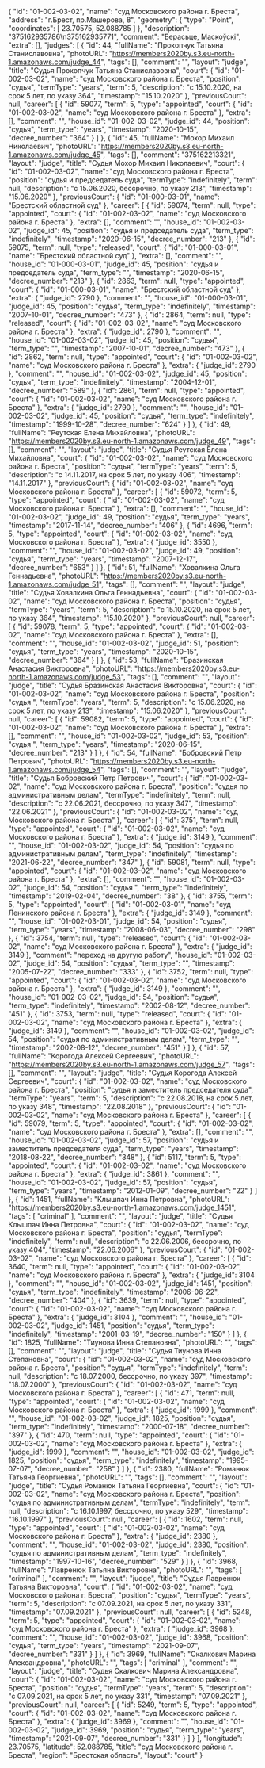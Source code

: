 {
    "id": "01-002-03-02",
    "name": "суд Московского района г. Бреста",
    "address": "г.Брест, пр.Машерова, 8",
    "geometry": {
        "type": "Point",
        "coordinates": [
            23.70575,
            52.088785
        ]
    },
    "description": "375162935786\n375162935771",
    "comment": "Берасьце, Маскоўскі",
    "extra": [],
    "judges": [
        {
            "id": 44,
            "fullName": "Прокопчук Татьяна Станиславовна",
            "photoURL": "https://members2020by.s3.eu-north-1.amazonaws.com/judge_44",
            "tags": [],
            "comment": "",
            "layout": "judge",
            "title": "Судья Прокопчук Татьяна Станиславовна",
            "court": {
                "id": "01-002-03-02",
                "name": "суд Московского района г. Бреста",
                "position": "судья",
                "termType": "years",
                "term": 5,
                "description": "c 15.10.2020, на срок 5 лет, по указу 364",
                "timestamp": "15.10.2020"
            },
            "previousCourt": null,
            "career": [
                {
                    "id": 59077,
                    "term": 5,
                    "type": "appointed",
                    "court": {
                        "id": "01-002-03-02",
                        "name": "суд Московского района г. Бреста"
                    },
                    "extra": [],
                    "comment": "",
                    "house_id": "01-002-03-02",
                    "judge_id": 44,
                    "position": "судья",
                    "term_type": "years",
                    "timestamp": "2020-10-15",
                    "decree_number": "364"
                }
            ]
        },
        {
            "id": 45,
            "fullName": "Мохор Михаил Николаевич",
            "photoURL": "https://members2020by.s3.eu-north-1.amazonaws.com/judge_45",
            "tags": [],
            "comment": "375162213321",
            "layout": "judge",
            "title": "Судья Мохор Михаил Николаевич",
            "court": {
                "id": "01-002-03-02",
                "name": "суд Московского района г. Бреста",
                "position": "судья и председатель суда",
                "termType": "indefinitely",
                "term": null,
                "description": "c 15.06.2020, бессрочно, по указу 213",
                "timestamp": "15.06.2020"
            },
            "previousCourt": {
                "id": "01-000-03-01",
                "name": "Брестский областной суд"
            },
            "career": [
                {
                    "id": 59074,
                    "term": null,
                    "type": "appointed",
                    "court": {
                        "id": "01-002-03-02",
                        "name": "суд Московского района г. Бреста"
                    },
                    "extra": [],
                    "comment": "",
                    "house_id": "01-002-03-02",
                    "judge_id": 45,
                    "position": "судья и председатель суда",
                    "term_type": "indefinitely",
                    "timestamp": "2020-06-15",
                    "decree_number": "213"
                },
                {
                    "id": 59075,
                    "term": null,
                    "type": "released",
                    "court": {
                        "id": "01-000-03-01",
                        "name": "Брестский областной суд"
                    },
                    "extra": [],
                    "comment": "",
                    "house_id": "01-000-03-01",
                    "judge_id": 45,
                    "position": "судья и председатель суда",
                    "term_type": "",
                    "timestamp": "2020-06-15",
                    "decree_number": "213"
                },
                {
                    "id": 2863,
                    "term": null,
                    "type": "appointed",
                    "court": {
                        "id": "01-000-03-01",
                        "name": "Брестский областной суд"
                    },
                    "extra": {
                        "judge_id": 2790
                    },
                    "comment": "",
                    "house_id": "01-000-03-01",
                    "judge_id": 45,
                    "position": "судья",
                    "term_type": "indefinitely",
                    "timestamp": "2007-10-01",
                    "decree_number": "473"
                },
                {
                    "id": 2864,
                    "term": null,
                    "type": "released",
                    "court": {
                        "id": "01-002-03-02",
                        "name": "суд Московского района г. Бреста"
                    },
                    "extra": {
                        "judge_id": 2790
                    },
                    "comment": "",
                    "house_id": "01-002-03-02",
                    "judge_id": 45,
                    "position": "судья",
                    "term_type": "",
                    "timestamp": "2007-10-01",
                    "decree_number": "473"
                },
                {
                    "id": 2862,
                    "term": null,
                    "type": "appointed",
                    "court": {
                        "id": "01-002-03-02",
                        "name": "суд Московского района г. Бреста"
                    },
                    "extra": {
                        "judge_id": 2790
                    },
                    "comment": "",
                    "house_id": "01-002-03-02",
                    "judge_id": 45,
                    "position": "судья",
                    "term_type": "indefinitely",
                    "timestamp": "2004-12-01",
                    "decree_number": "589"
                },
                {
                    "id": 2861,
                    "term": null,
                    "type": "appointed",
                    "court": {
                        "id": "01-002-03-02",
                        "name": "суд Московского района г. Бреста"
                    },
                    "extra": {
                        "judge_id": 2790
                    },
                    "comment": "",
                    "house_id": "01-002-03-02",
                    "judge_id": 45,
                    "position": "судья",
                    "term_type": "indefinitely",
                    "timestamp": "1999-10-28",
                    "decree_number": "624"
                }
            ]
        },
        {
            "id": 49,
            "fullName": "Реутская Елена Михайловна",
            "photoURL": "https://members2020by.s3.eu-north-1.amazonaws.com/judge_49",
            "tags": [],
            "comment": "",
            "layout": "judge",
            "title": "Судья Реутская Елена Михайловна",
            "court": {
                "id": "01-002-03-02",
                "name": "суд Московского района г. Бреста",
                "position": "судья",
                "termType": "years",
                "term": 5,
                "description": "c 14.11.2017, на срок 5 лет, по указу 406",
                "timestamp": "14.11.2017"
            },
            "previousCourt": {
                "id": "01-002-03-02",
                "name": "суд Московского района г. Бреста"
            },
            "career": [
                {
                    "id": 59072,
                    "term": 5,
                    "type": "appointed",
                    "court": {
                        "id": "01-002-03-02",
                        "name": "суд Московского района г. Бреста"
                    },
                    "extra": [],
                    "comment": "",
                    "house_id": "01-002-03-02",
                    "judge_id": 49,
                    "position": "судья",
                    "term_type": "years",
                    "timestamp": "2017-11-14",
                    "decree_number": "406"
                },
                {
                    "id": 4696,
                    "term": 5,
                    "type": "appointed",
                    "court": {
                        "id": "01-002-03-02",
                        "name": "суд Московского района г. Бреста"
                    },
                    "extra": {
                        "judge_id": 3550
                    },
                    "comment": "",
                    "house_id": "01-002-03-02",
                    "judge_id": 49,
                    "position": "судья",
                    "term_type": "years",
                    "timestamp": "2007-12-17",
                    "decree_number": "653"
                }
            ]
        },
        {
            "id": 51,
            "fullName": "Ховалкина Ольга Геннадьевна",
            "photoURL": "https://members2020by.s3.eu-north-1.amazonaws.com/judge_51",
            "tags": [],
            "comment": "",
            "layout": "judge",
            "title": "Судья Ховалкина Ольга Геннадьевна",
            "court": {
                "id": "01-002-03-02",
                "name": "суд Московского района г. Бреста",
                "position": "судья",
                "termType": "years",
                "term": 5,
                "description": "c 15.10.2020, на срок 5 лет, по указу 364",
                "timestamp": "15.10.2020"
            },
            "previousCourt": null,
            "career": [
                {
                    "id": 59078,
                    "term": 5,
                    "type": "appointed",
                    "court": {
                        "id": "01-002-03-02",
                        "name": "суд Московского района г. Бреста"
                    },
                    "extra": [],
                    "comment": "",
                    "house_id": "01-002-03-02",
                    "judge_id": 51,
                    "position": "судья",
                    "term_type": "years",
                    "timestamp": "2020-10-15",
                    "decree_number": "364"
                }
            ]
        },
        {
            "id": 53,
            "fullName": "Бразинская Анастасия Викторовна",
            "photoURL": "https://members2020by.s3.eu-north-1.amazonaws.com/judge_53",
            "tags": [],
            "comment": "",
            "layout": "judge",
            "title": "Судья Бразинская Анастасия Викторовна",
            "court": {
                "id": "01-002-03-02",
                "name": "суд Московского района г. Бреста",
                "position": "судья ",
                "termType": "years",
                "term": 5,
                "description": "c 15.06.2020, на срок 5 лет, по указу 213",
                "timestamp": "15.06.2020"
            },
            "previousCourt": null,
            "career": [
                {
                    "id": 59082,
                    "term": 5,
                    "type": "appointed",
                    "court": {
                        "id": "01-002-03-02",
                        "name": "суд Московского района г. Бреста"
                    },
                    "extra": [],
                    "comment": "",
                    "house_id": "01-002-03-02",
                    "judge_id": 53,
                    "position": "судья ",
                    "term_type": "years",
                    "timestamp": "2020-06-15",
                    "decree_number": "213"
                }
            ]
        },
        {
            "id": 54,
            "fullName": "Бобровский Петр Петрович",
            "photoURL": "https://members2020by.s3.eu-north-1.amazonaws.com/judge_54",
            "tags": [],
            "comment": "",
            "layout": "judge",
            "title": "Судья Бобровский Петр Петрович",
            "court": {
                "id": "01-002-03-02",
                "name": "суд Московского района г. Бреста",
                "position": "судья по административным делам",
                "termType": "indefinitely",
                "term": null,
                "description": "c 22.06.2021, бессрочно, по указу 347",
                "timestamp": "22.06.2021"
            },
            "previousCourt": {
                "id": "01-002-03-02",
                "name": "суд Московского района г. Бреста"
            },
            "career": [
                {
                    "id": 3751,
                    "term": null,
                    "type": "appointed",
                    "court": {
                        "id": "01-002-03-02",
                        "name": "суд Московского района г. Бреста"
                    },
                    "extra": {
                        "judge_id": 3149
                    },
                    "comment": "",
                    "house_id": "01-002-03-02",
                    "judge_id": 54,
                    "position": "судья по административным делам",
                    "term_type": "indefinitely",
                    "timestamp": "2021-06-22",
                    "decree_number": "347"
                },
                {
                    "id": 59081,
                    "term": null,
                    "type": "appointed",
                    "court": {
                        "id": "01-002-03-02",
                        "name": "суд Московского района г. Бреста"
                    },
                    "extra": [],
                    "comment": "",
                    "house_id": "01-002-03-02",
                    "judge_id": 54,
                    "position": "судья ",
                    "term_type": "indefinitely",
                    "timestamp": "2019-02-04",
                    "decree_number": "38"
                },
                {
                    "id": 3755,
                    "term": 5,
                    "type": "appointed",
                    "court": {
                        "id": "01-002-03-01",
                        "name": "суд Ленинского района г. Бреста"
                    },
                    "extra": {
                        "judge_id": 3149
                    },
                    "comment": "",
                    "house_id": "01-002-03-01",
                    "judge_id": 54,
                    "position": "судья",
                    "term_type": "years",
                    "timestamp": "2008-06-03",
                    "decree_number": "298"
                },
                {
                    "id": 3754,
                    "term": null,
                    "type": "released",
                    "court": {
                        "id": "01-002-03-02",
                        "name": "суд Московского района г. Бреста"
                    },
                    "extra": {
                        "judge_id": 3149
                    },
                    "comment": "переход на другую работу",
                    "house_id": "01-002-03-02",
                    "judge_id": 54,
                    "position": "судья",
                    "term_type": "",
                    "timestamp": "2005-07-22",
                    "decree_number": "333"
                },
                {
                    "id": 3752,
                    "term": null,
                    "type": "appointed",
                    "court": {
                        "id": "01-002-03-02",
                        "name": "суд Московского района г. Бреста"
                    },
                    "extra": {
                        "judge_id": 3149
                    },
                    "comment": "",
                    "house_id": "01-002-03-02",
                    "judge_id": 54,
                    "position": "судья",
                    "term_type": "indefinitely",
                    "timestamp": "2002-08-12",
                    "decree_number": "451"
                },
                {
                    "id": 3753,
                    "term": null,
                    "type": "released",
                    "court": {
                        "id": "01-002-03-02",
                        "name": "суд Московского района г. Бреста"
                    },
                    "extra": {
                        "judge_id": 3149
                    },
                    "comment": "",
                    "house_id": "01-002-03-02",
                    "judge_id": 54,
                    "position": "судья по административным делам",
                    "term_type": "",
                    "timestamp": "2002-08-12",
                    "decree_number": "451"
                }
            ]
        },
        {
            "id": 57,
            "fullName": "Корогода Алексей Сергеевич",
            "photoURL": "https://members2020by.s3.eu-north-1.amazonaws.com/judge_57",
            "tags": [],
            "comment": "",
            "layout": "judge",
            "title": "Судья Корогода Алексей Сергеевич",
            "court": {
                "id": "01-002-03-02",
                "name": "суд Московского района г. Бреста",
                "position": "судья и заместитель председателя суда",
                "termType": "years",
                "term": 5,
                "description": "c 22.08.2018, на срок 5 лет, по указу 348",
                "timestamp": "22.08.2018"
            },
            "previousCourt": {
                "id": "01-002-03-02",
                "name": "суд Московского района г. Бреста"
            },
            "career": [
                {
                    "id": 59079,
                    "term": 5,
                    "type": "appointed",
                    "court": {
                        "id": "01-002-03-02",
                        "name": "суд Московского района г. Бреста"
                    },
                    "extra": [],
                    "comment": "",
                    "house_id": "01-002-03-02",
                    "judge_id": 57,
                    "position": "судья и заместитель председателя суда",
                    "term_type": "years",
                    "timestamp": "2018-08-22",
                    "decree_number": "348"
                },
                {
                    "id": 5117,
                    "term": 5,
                    "type": "appointed",
                    "court": {
                        "id": "01-002-03-02",
                        "name": "суд Московского района г. Бреста"
                    },
                    "extra": {
                        "judge_id": 3861
                    },
                    "comment": "",
                    "house_id": "01-002-03-02",
                    "judge_id": 57,
                    "position": "судья",
                    "term_type": "years",
                    "timestamp": "2012-01-09",
                    "decree_number": "22"
                }
            ]
        },
        {
            "id": 1451,
            "fullName": "Клышпач Инна Петровна",
            "photoURL": "https://members2020by.s3.eu-north-1.amazonaws.com/judge_1451",
            "tags": [
                "criminal"
            ],
            "comment": "",
            "layout": "judge",
            "title": "Судья Клышпач Инна Петровна",
            "court": {
                "id": "01-002-03-02",
                "name": "суд Московского района г. Бреста",
                "position": "судья",
                "termType": "indefinitely",
                "term": null,
                "description": "c 22.06.2006, бессрочно, по указу 404",
                "timestamp": "22.06.2006"
            },
            "previousCourt": {
                "id": "01-002-03-02",
                "name": "суд Московского района г. Бреста"
            },
            "career": [
                {
                    "id": 3640,
                    "term": null,
                    "type": "appointed",
                    "court": {
                        "id": "01-002-03-02",
                        "name": "суд Московского района г. Бреста"
                    },
                    "extra": {
                        "judge_id": 3104
                    },
                    "comment": "",
                    "house_id": "01-002-03-02",
                    "judge_id": 1451,
                    "position": "судья",
                    "term_type": "indefinitely",
                    "timestamp": "2006-06-22",
                    "decree_number": "404"
                },
                {
                    "id": 3639,
                    "term": null,
                    "type": "appointed",
                    "court": {
                        "id": "01-002-03-02",
                        "name": "суд Московского района г. Бреста"
                    },
                    "extra": {
                        "judge_id": 3104
                    },
                    "comment": "",
                    "house_id": "01-002-03-02",
                    "judge_id": 1451,
                    "position": "судья",
                    "term_type": "indefinitely",
                    "timestamp": "2001-03-19",
                    "decree_number": "150"
                }
            ]
        },
        {
            "id": 1825,
            "fullName": "Тиунова Инна Степановна",
            "photoURL": "",
            "tags": [],
            "comment": "",
            "layout": "judge",
            "title": "Судья Тиунова Инна Степановна",
            "court": {
                "id": "01-002-03-02",
                "name": "суд Московского района г. Бреста",
                "position": "судья",
                "termType": "indefinitely",
                "term": null,
                "description": "c 18.07.2000, бессрочно, по указу 397",
                "timestamp": "18.07.2000"
            },
            "previousCourt": {
                "id": "01-002-03-02",
                "name": "суд Московского района г. Бреста"
            },
            "career": [
                {
                    "id": 471,
                    "term": null,
                    "type": "appointed",
                    "court": {
                        "id": "01-002-03-02",
                        "name": "суд Московского района г. Бреста"
                    },
                    "extra": {
                        "judge_id": 1999
                    },
                    "comment": "",
                    "house_id": "01-002-03-02",
                    "judge_id": 1825,
                    "position": "судья",
                    "term_type": "indefinitely",
                    "timestamp": "2000-07-18",
                    "decree_number": "397"
                },
                {
                    "id": 470,
                    "term": null,
                    "type": "appointed",
                    "court": {
                        "id": "01-002-03-02",
                        "name": "суд Московского района г. Бреста"
                    },
                    "extra": {
                        "judge_id": 1999
                    },
                    "comment": "",
                    "house_id": "01-002-03-02",
                    "judge_id": 1825,
                    "position": "судья",
                    "term_type": "indefinitely",
                    "timestamp": "1995-07-07",
                    "decree_number": "258"
                }
            ]
        },
        {
            "id": 2380,
            "fullName": "Романюк Татьяна Георгиевна",
            "photoURL": "",
            "tags": [],
            "comment": "",
            "layout": "judge",
            "title": "Судья Романюк Татьяна Георгиевна",
            "court": {
                "id": "01-002-03-02",
                "name": "суд Московского района г. Бреста",
                "position": "судья по административным делам",
                "termType": "indefinitely",
                "term": null,
                "description": "c 16.10.1997, бессрочно, по указу 529",
                "timestamp": "16.10.1997"
            },
            "previousCourt": null,
            "career": [
                {
                    "id": 1602,
                    "term": null,
                    "type": "appointed",
                    "court": {
                        "id": "01-002-03-02",
                        "name": "суд Московского района г. Бреста"
                    },
                    "extra": {
                        "judge_id": 2380
                    },
                    "comment": "",
                    "house_id": "01-002-03-02",
                    "judge_id": 2380,
                    "position": "судья по административным делам",
                    "term_type": "indefinitely",
                    "timestamp": "1997-10-16",
                    "decree_number": "529"
                }
            ]
        },
        {
            "id": 3968,
            "fullName": "Лавренюк Татьяна Викторовна",
            "photoURL": "",
            "tags": [
                "criminal"
            ],
            "comment": "",
            "layout": "judge",
            "title": "Судья Лавренюк Татьяна Викторовна",
            "court": {
                "id": "01-002-03-02",
                "name": "суд Московского района г. Бреста",
                "position": "судья",
                "termType": "years",
                "term": 5,
                "description": "c 07.09.2021, на срок 5 лет, по указу 331",
                "timestamp": "07.09.2021"
            },
            "previousCourt": null,
            "career": [
                {
                    "id": 5248,
                    "term": 5,
                    "type": "appointed",
                    "court": {
                        "id": "01-002-03-02",
                        "name": "суд Московского района г. Бреста"
                    },
                    "extra": {
                        "judge_id": 3968
                    },
                    "comment": "",
                    "house_id": "01-002-03-02",
                    "judge_id": 3968,
                    "position": "судья",
                    "term_type": "years",
                    "timestamp": "2021-09-07",
                    "decree_number": "331"
                }
            ]
        },
        {
            "id": 3969,
            "fullName": "Скалкович Марина Александровна",
            "photoURL": "",
            "tags": [
                "criminal"
            ],
            "comment": "",
            "layout": "judge",
            "title": "Судья Скалкович Марина Александровна",
            "court": {
                "id": "01-002-03-02",
                "name": "суд Московского района г. Бреста",
                "position": "судья",
                "termType": "years",
                "term": 5,
                "description": "c 07.09.2021, на срок 5 лет, по указу 331",
                "timestamp": "07.09.2021"
            },
            "previousCourt": null,
            "career": [
                {
                    "id": 5249,
                    "term": 5,
                    "type": "appointed",
                    "court": {
                        "id": "01-002-03-02",
                        "name": "суд Московского района г. Бреста"
                    },
                    "extra": {
                        "judge_id": 3969
                    },
                    "comment": "",
                    "house_id": "01-002-03-02",
                    "judge_id": 3969,
                    "position": "судья",
                    "term_type": "years",
                    "timestamp": "2021-09-07",
                    "decree_number": "331"
                }
            ]
        }
    ],
    "longitude": 23.70575,
    "latitude": 52.088785,
    "title": "суд Московского района г. Бреста",
    "region": "Брестская область",
    "layout": "court"
}